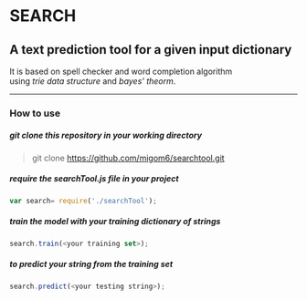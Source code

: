 # SEARCH
## A text prediction tool for a given input dictionary
It is based on spell checker and word completion algorithm <br>
using _trie data structure_ and _bayes' theorm_.

<hr>

### How to use

##### git clone this repository in your working directory
> git clone https://github.com/migom6/searchtool.git
##### require the searchTool.js file in your project
```javascript
var search= require('./searchTool');
```
##### train the model with your training dictionary of strings
```javascript
search.train(<your training set>);
```
##### to predict your string from the training set 
```javascript
search.predict(<your testing string>);
```
